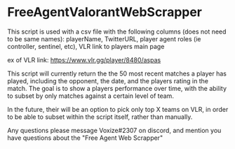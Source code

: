 # FreeAgentValorantWebScrapper

This script is used with a csv file with the following columns (does not need to be same names):
playerName, TwitterURL, player agent roles (ie controller, sentinel, etc), VLR link to players main page

ex of VLR link: https://www.vlr.gg/player/8480/aspas

This script will currently return the the 50 most recent matches a player has played, including the opponent,
the date, and the players rating in the match. The goal is to show a players performance over time, with the
ability to subset by only matches against a certain level of team.

In the future, their will be an option to pick only top X teams on VLR, in order to be able to subset within the script
itself, rather than manually.

Any questions please message Voxize#2307 on discord, and mention you have questions about the "Free Agent Web Scrapper"
